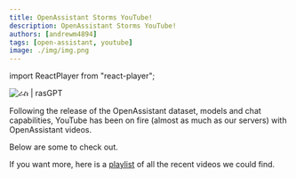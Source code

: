 ```yaml
---
title: OpenAssistant Storms YouTube!
description: OpenAssistant Storms YouTube!
authors: [andrewm4894]
tags: [open-assistant, youtube]
image: ./img/img.png
---
```


import ReactPlayer from "react-player";

![ራስ | rasGPT](./img/img.png)

Following the release of the OpenAssistant dataset, models and chat
capabilities, YouTube has been on fire (almost as much as our servers) with
OpenAssistant videos.

Below are some to check out.

If you want more, here is a
[playlist](https://youtube.com/playlist?list=PL6Zhl9mK2r0L9h90uBaIKrHBQQEEPrsxq)
of all the recent videos we could find.

<!--truncate-->

<ReactPlayer
  controls
  width="100%"
  url="https://www.youtube.com/embed/TFa539R09EQ"
/> <br/> <ReactPlayer
  controls
  width="100%"
  url="https://www.youtube.com/embed/FQIHLFLrTw0"
/> <br/> <ReactPlayer
  controls
  width="100%"
  url="https://www.youtube.com/embed/CEt2nRzUVpE"
/> <br/> <ReactPlayer
  controls
  width="100%"
  url="https://www.youtube.com/embed/VFPrwxPBBVU"
/> <br/> <ReactPlayer
  controls
  width="100%"
  url="https://www.youtube.com/embed/X3Oe8uYNITM"
/> <br/> <ReactPlayer
  controls
  width="100%"
  url="https://www.youtube.com/embed/bZj7wGWmNow"
/>

